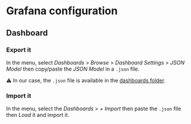 # Grafana configuration

## Dashboard

### Export it

In the menu, select *Dashboards* > *Browse* > *Dashboard Settings* > *JSON Model* then copy/paste the *JSON Model* in a `.json` file.

:warning: In our case, the `.json` file is available in the [dashboards folder](./dashboards/).

### Import it

In the menu, select the *Dashboards* > *+ Import* then paste the `.json` file then *Load* it and import it.

